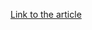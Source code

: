 [Link to the article](https://www.menlosecurity.com/blog/the-many-faces-of-the-icedid-attack-kill-chain/)
